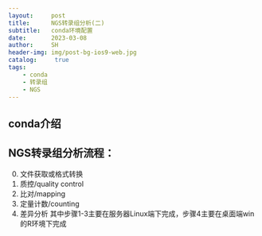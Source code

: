 ```yaml
---
layout:     post
title:      NGS转录组分析(二)
subtitle:   conda环境配置
date:       2023-03-08
author:     SH
header-img: img/post-bg-ios9-web.jpg
catalog: 	 true
tags:
    - conda
    - 转录组
    - NGS
---
```




## conda介绍

## NGS转录组分析流程：
0. 文件获取或格式转换
1. 质控/quality control
2. 比对/mapping
3. 定量计数/counting
4. 差异分析
其中步骤1-3主要在服务器Linux端下完成，步骤4主要在桌面端win的R环境下完成
